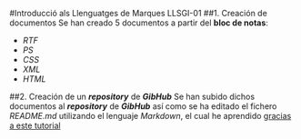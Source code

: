 #Introducció als Llenguatges de Marques LLSGI-01
##1. Creación de documentos
  Se han creado 5 documentos a partir del **bloc de notas**:
  * _RTF_
  * _PS_
  * _CSS_
  * _XML_
  * _HTML_
  
##2. Creación de un _**repository**_ de _**GibHub**_
  Se han subido dichos documentos al _**repository**_ de _**GibHub**_ así como se ha editado el fichero _README.md_ utilizando el lenguaje _Markdown_, el cual he aprendido [gracias a este tutorial](http://www.markdowntutorial.com)
